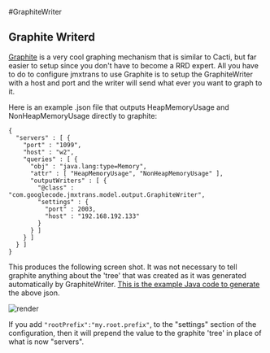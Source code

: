 #GraphiteWriter

## Graphite Writerd

[Graphite](http://graphite.wikidot.com/) is a very cool graphing
mechanism that is similar to Cacti, but far easier to setup since you
don't have to become a RRD expert. All you have to do to configure
jmxtrans to use Graphite is to setup the GraphiteWriter with a host and
port and the writer will send what ever you want to graph to it.

Here is an example .json file that outputs HeapMemoryUsage and NonHeapMemoryUsage directly to graphite:

```
{
  "servers" : [ {
    "port" : "1099",
    "host" : "w2",
    "queries" : [ {
      "obj" : "java.lang:type=Memory",
      "attr" : [ "HeapMemoryUsage", "NonHeapMemoryUsage" ],
      "outputWriters" : [ {
        "@class" : "com.googlecode.jmxtrans.model.output.GraphiteWriter",
        "settings" : {
          "port" : 2003,
          "host" : "192.168.192.133"
        }
      } ]
    } ]
  } ]
}
```

This produces the following screen shot. It was not necessary to tell
graphite anything about the 'tree' that was created as it was generated
automatically by GraphiteWriter.
[This is the example Java code to generate](https://github.com/jmxtrans/jmxtrans/blob/master/src/com/googlecode/jmxtrans/example/Graphite.java) the above json.

![render](http://jmxtrans.googlecode.com/svn/wiki/render.png)

If you add ```"rootPrefix":"my.root.prefix"```, to the "settings"
section of the configuration, then it will prepend the value to the
graphite 'tree' in place of what is now "servers".
